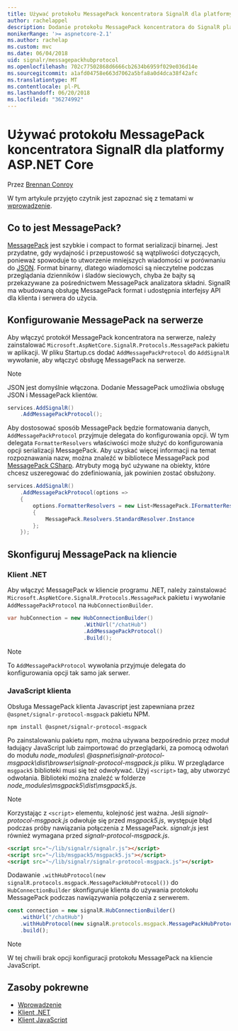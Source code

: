 ```yaml
---
title: Używać protokołu MessagePack koncentratora SignalR dla platformy ASP.NET Core
author: rachelappel
description: Dodanie protokołu MessagePack koncentratora do SignalR platformy ASP.NET Core.
monikerRange: '>= aspnetcore-2.1'
ms.author: rachelap
ms.custom: mvc
ms.date: 06/04/2018
uid: signalr/messagepackhubprotocol
ms.openlocfilehash: 702c77502868d6666cb2634b6959f029e036d14e
ms.sourcegitcommit: a1afd04758e663d7062a5bfa8a0d4dca38f42afc
ms.translationtype: MT
ms.contentlocale: pl-PL
ms.lasthandoff: 06/20/2018
ms.locfileid: "36274992"
---
```

# <a name="use-messagepack-hub-protocol-in-signalr-for-aspnet-core"></a>Używać protokołu MessagePack koncentratora SignalR dla platformy ASP.NET Core

Przez [Brennan Conroy](https://github.com/BrennanConroy)

W tym artykule przyjęto czytnik jest zapoznać się z tematami w [wprowadzenie](xref:tutorials/signalr).

## <a name="what-is-messagepack"></a>Co to jest MessagePack?

[MessagePack](https://msgpack.org/index.html) jest szybkie i compact to format serializacji binarnej. Jest przydatne, gdy wydajność i przepustowość są wątpliwości dotyczących, ponieważ spowoduje to utworzenie mniejszych wiadomości w porównaniu do [JSON](https://www.json.org/). Format binarny, dlatego wiadomości są nieczytelne podczas przeglądania dzienników i śladów sieciowych, chyba że bajty są przekazywane za pośrednictwem MessagePack analizatora składni. SignalR ma wbudowaną obsługę MessagePack format i udostępnia interfejsy API dla klienta i serwera do użycia.

## <a name="configure-messagepack-on-the-server"></a>Konfigurowanie MessagePack na serwerze

Aby włączyć protokół MessagePack koncentratora na serwerze, należy zainstalować `Microsoft.AspNetCore.SignalR.Protocols.MessagePack` pakietu w aplikacji. W pliku Startup.cs dodać `AddMessagePackProtocol` do `AddSignalR` wywołanie, aby włączyć obsługę MessagePack na serwerze.

> [!NOTE]
> JSON jest domyślnie włączona. Dodanie MessagePack umożliwia obsługę JSON i MessagePack klientów.

```csharp
services.AddSignalR()
    .AddMessagePackProtocol();
```

Aby dostosować sposób MessagePack będzie formatowania danych, `AddMessagePackProtocol` przyjmuje delegata do konfigurowania opcji. W tym delegata `FormatterResolvers` właściwości może służyć do konfigurowania opcji serializacji MessagePack. Aby uzyskać więcej informacji na temat rozpoznawania nazw, można znaleźć w bibliotece MessagePack pod [MessagePack CSharp](https://github.com/neuecc/MessagePack-CSharp). Atrybuty mogą być używane na obiekty, które chcesz uszeregować do zdefiniowania, jak powinien zostać obsłużony.

```csharp
services.AddSignalR()
    .AddMessagePackProtocol(options =>
    {
        options.FormatterResolvers = new List<MessagePack.IFormatterResolver>()
        {
            MessagePack.Resolvers.StandardResolver.Instance
        };
    });
```

## <a name="configure-messagepack-on-the-client"></a>Skonfiguruj MessagePack na kliencie

### <a name="net-client"></a>Klient .NET

Aby włączyć MessagePack w kliencie programu .NET, należy zainstalować `Microsoft.AspNetCore.SignalR.Protocols.MessagePack` pakietu i wywołanie `AddMessagePackProtocol` na `HubConnectionBuilder`.

```csharp
var hubConnection = new HubConnectionBuilder()
                        .WithUrl("/chatHub")
                        .AddMessagePackProtocol()
                        .Build();
```

> [!NOTE]
> To `AddMessagePackProtocol` wywołania przyjmuje delegata do konfigurowania opcji tak samo jak serwer.

### <a name="javascript-client"></a>JavaScript klienta

Obsługa MessagePack klienta Javascript jest zapewniana przez `@aspnet/signalr-protocol-msgpack` pakietu NPM.

```console
npm install @aspnet/signalr-protocol-msgpack
```

Po zainstalowaniu pakietu npm, można używana bezpośrednio przez moduł ładujący JavaScript lub zaimportować do przeglądarki, za pomocą odwołań do modułu *node_modules\\ @aspnet\signalr-protocol-msgpack\dist\browser\signalr-protocol-msgpack.js*  pliku. W przeglądarce `msgpack5` biblioteki musi się też odwoływać. Użyj `<script>` tag, aby utworzyć odwołania. Biblioteki można znaleźć w folderze *node_modules\msgpack5\dist\msgpack5.js*.

> [!NOTE]
> Korzystając z `<script>` elementu, kolejność jest ważna. Jeśli *signalr-protocol-msgpack.js* odwołuje się przed *msgpack5.js*, występuje błąd podczas próby nawiązania połączenia z MessagePack. *signalr.js* jest również wymagana przed *signalr-protocol-msgpack.js*.

```html
<script src="~/lib/signalr/signalr.js"></script>
<script src="~/lib/msgpack5/msgpack5.js"></script>
<script src="~/lib/signalr/signalr-protocol-msgpack.js"></script>
```

Dodawanie `.withHubProtocol(new signalR.protocols.msgpack.MessagePackHubProtocol())` do `HubConnectionBuilder` skonfiguruje klienta do używania protokołu MessagePack podczas nawiązywania połączenia z serwerem.

```javascript
const connection = new signalR.HubConnectionBuilder()
    .withUrl("/chatHub")
    .withHubProtocol(new signalR.protocols.msgpack.MessagePackHubProtocol())
    .build();
```

> [!NOTE]
> W tej chwili brak opcji konfiguracji protokołu MessagePack na kliencie JavaScript.

## <a name="related-resources"></a>Zasoby pokrewne

* [Wprowadzenie](xref:tutorials/signalr)
* [Klient .NET](xref:signalr/dotnet-client)
* [Klient JavaScript](xref:signalr/javascript-client)

